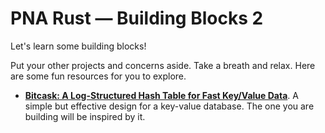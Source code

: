 # PNA Rust &mdash; Building Blocks 2

Let's learn some building blocks!

Put your other projects and concerns aside. Take a breath and relax. Here
are some fun resources for you to explore.

- **[Bitcask: A Log-Structured Hash Table for Fast Key/Value Data][bc]**.
  A simple but effective design for a key-value database. The one you
  are building will be inspired by it.

[bc]: https://github.com/basho/bitcask/blob/develop/doc/bitcask-intro.pdf
